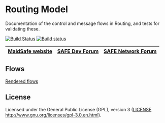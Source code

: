 # Routing Model

Documentation of the control and message flows in Routing, and tests for validating these.

[![Build Status](https://travis-ci.com/maidsafe/routing_model.svg?branch=master)](https://travis-ci.com/maidsafe/routing_model)
[![Build status](https://ci.appveyor.com/api/projects/status/j481jo3an7ni6awu/branch/master?svg=true)](https://ci.appveyor.com/project/MaidSafe-QA/routing-model/branch/master)

| [MaidSafe website](https://maidsafe.net) | [SAFE Dev Forum](https://forum.safedev.org) | [SAFE Network Forum](https://safenetforum.org) |
|:----------------------------------------:|:-------------------------------------------:|:----------------------------------------------:|

## Flows

[Rendered flows](https://raw.githack.com/maidsafe/routing_model/master/index.html)

## License

Licensed under the General Public License (GPL), version 3 ([LICENSE](LICENSE) http://www.gnu.org/licenses/gpl-3.0.en.html).
